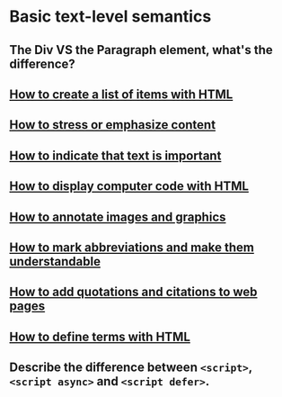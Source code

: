 # Basic text-level semantics

## The Div VS the Paragraph element, what's the difference?

## [How to create a list of items with HTML](https://developer.mozilla.org/en-US/Learn/HTML/Introduction_to_HTML/HTML_text_fundamentals#Lists)

## [How to stress or emphasize content](https://developer.mozilla.org/en-US/Learn/HTML/Introduction_to_HTML/HTML_text_fundamentals#Emphasis_and_importance)

## [How to indicate that text is important](https://developer.mozilla.org/en-US/Learn/HTML/Introduction_to_HTML/HTML_text_fundamentals#Emphasis_and_importance)

## [How to display computer code with HTML](https://developer.mozilla.org/en-US/Learn/HTML/Introduction_to_HTML/Advanced_text_formatting#Representing_computer_code)

## [How to annotate images and graphics](https://developer.mozilla.org/en-US/Learn/HTML/Multimedia_and_embedding/Images_in_HTML#Annotating_images_with_figures_and_figure_captions)

## [How to mark abbreviations and make them understandable](https://developer.mozilla.org/en-US/Learn/HTML/Introduction_to_HTML/Advanced_text_formatting#Abbreviations)

## [How to add quotations and citations to web pages](https://developer.mozilla.org/en-US/Learn/HTML/Introduction_to_HTML/Advanced_text_formatting#Quotations)

## [How to define terms with HTML](https://developer.mozilla.org/en-US/docs/Learn/HTML/Howto/Define_terms_with_HTML)

## Describe the difference between `<script>`, `<script async>` and `<script defer>`.

